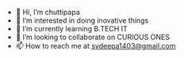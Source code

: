 - 👋 Hi, I’m chuttipapa
- 👀 I’m interested in doing inovative things 
- 🌱 I’m currently learning B.TECH IT
- 💞️ I’m looking to collaborate on CURIOUS ONES
- 📫 How to reach me at svdeepa1403@gmail.com

<!---
svdeepa14/svdeepa14 is a ✨ special ✨ repository because its `README.md` (this file) appears on your GitHub profile.
You can click the Preview link to take a look at your changes.
--->
